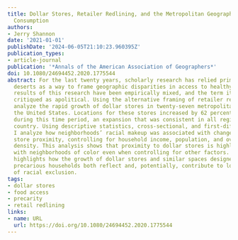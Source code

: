 ```yaml
---
title: Dollar Stores, Retailer Redlining, and the Metropolitan Geographies of Precarious
  Consumption
authors:
- Jerry Shannon
date: '2021-01-01'
publishDate: '2024-06-05T21:10:23.960395Z'
publication_types:
- article-journal
publication: '*Annals of the American Association of Geographers*'
doi: 10.1080/24694452.2020.1775544
abstract: For the last twenty years, scholarly research has relied primarily on food
  deserts as a way to frame geographic disparities in access to healthy foods. The
  results of this research have been empirically mixed, and the term itself has been
  critiqued as apolitical. Using the alternative framing of retailer redlining, I
  analyze the rapid growth of dollar stores in twenty-seven metropolitan areas in
  the United States. Locations for these stores increased by 62 percent nationally
  during this time period, an expansion that was consistent in all regions of the
  country. Using descriptive statistics, cross-sectional, and first-difference models,
  I analyze how neighborhoods’ racial makeup was associated with changes in dollar
  store proximity, controlling for household income, population, and overall retailer
  density. This analysis shows that proximity to dollar stores is highly associated
  with neighborhoods of color even when controlling for other factors. This result
  highlights how the growth of dollar stores and similar spaces designed for economically
  precarious households both reflect and, potentially, contribute to long histories
  of racial exclusion.
tags:
- dollar stores
- food access
- precarity
- retail redlining
links:
- name: URL
  url: https://doi.org/10.1080/24694452.2020.1775544
---
```


